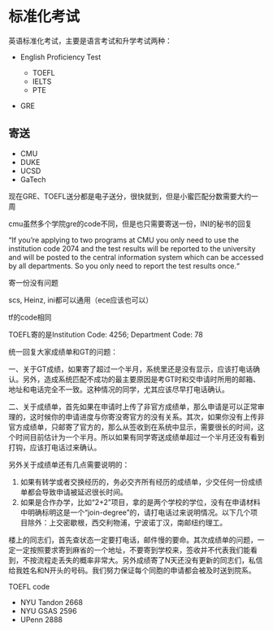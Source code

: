 # 标准化考试

英语标准化考试，主要是语言考试和升学考试两种：

- English Proficiency Test
  - TOEFL
  - IELTS
  - PTE

- GRE

## 寄送

- CMU
- DUKE
- UCSD
- GaTech

现在GRE、TOEFL送分都是电子送分，很快就到，但是小蜜匹配分数需要大约一周

cmu虽然多个学院gre的code不同，但是也只需要寄送一份，INI的秘书的回复

“If you’re applying to two programs at CMU you only need to use the institution code 2074 and the test results will be reported to the university and will be posted to the central information system which can be accessed by all departments. So you only need to report the test results once.“

寄一份没有问题

scs, Heinz, ini都可以通用（ece应该也可以）

tf的code相同

TOEFL寄的是Institution Code: 4256; Department Code: 78

统一回复大家成绩单和GT的问题：

一、关于GT成绩，如果寄了超过一个半月，系统里还是没有显示，应该打电话确认。另外，造成系统匹配不成功的最主要原因是考GT时和交申请时所用的邮箱、地址和电话完全不一致。这种情况的同学，尤其应该尽早打电话确认。

二、关于成绩单，首先如果在申请时上传了非官方成绩单，那么申请是可以正常审理的，这时候你的申请进度与你寄没寄官方的没有关系。其次，如果你没有上传非官方成绩单，只邮寄了官方的，那么从签收到在系统中显示，需要很长的时间，这个时间目前估计为一个半月。所以如果有同学寄送成绩单超过一个半月还没有看到打钩，应该打电话过来确认。

另外关于成绩单还有几点需要说明的：

1. 如果有转学或者交换经历的，务必交齐所有经历的成绩单，少交任何一份成绩单都会导致申请被延迟很长时间。
2. 如果是合作办学，比如“2+2”项目，拿的是两个学校的学位，没有在申请材料中明确标明这是一个“join-degree”的，请打电话过来说明情况。以下几个项目除外：上交密歇根，西交利物浦，宁波诺丁汉，南邮纽约理工。

楼上的同志们，首先查状态一定要打电话，邮件慢的要命。其次成绩单的问题，一定一定按照要求寄到麻省的一个地址，不要寄到学校来，签收并不代表我们能看到，不按流程走丢失的概率非常大。另外成绩寄了N天还没有更新的同志们，私信给我姓名和N开头的号码。我们努力保证每个同胞的申请都会被及时送到院系。

TOEFL code

- NYU Tandon 2668
- NYU GSAS 2596
- UPenn 2888
